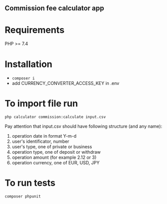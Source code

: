 ## Commission fee calculator app

# Requirements
PHP >= 7.4

# Installation
- `composer i`
- add CURRENCY_CONVERTER_ACCESS_KEY in .env

# To import file run
`php calculator commission:calculate input.csv`

Pay attention that input.csv should have following structure (and any name):

1) operation date in format Y-m-d
2) user's identificator, number
3) user's type, one of private or business
4) operation type, one of deposit or withdraw
5) operation amount (for example 2.12 or 3)
6) operation currency, one of EUR, USD, JPY

# To run tests
`composer phpunit`
